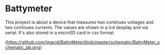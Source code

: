 # Battymeter

This proyect is about a device that measures two continues voltages and two continues currents. The values are shown in a lcd desplay and via serial. It's also stored in a microSD card in csv format.


(https://github.com/jmacid/BattyMeter/blob/master/schematic/BattyMeter_schematic_bb.png) 

